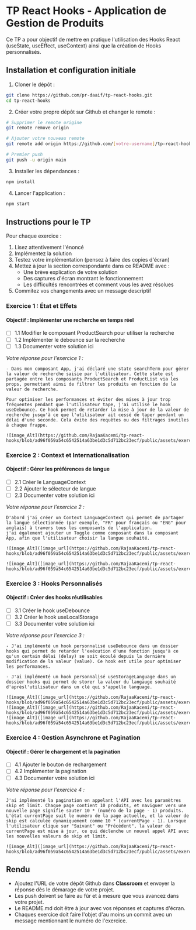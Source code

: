 # TP React Hooks - Application de Gestion de Produits

Ce TP a pour objectif de mettre en pratique l'utilisation des Hooks React (useState, useEffect, useContext) ainsi que la création de Hooks personnalisés.

## Installation et configuration initiale

1. Cloner le dépôt :
```bash
git clone https://github.com/pr-daaif/tp-react-hooks.git
cd tp-react-hooks
```

2. Créer votre propre dépôt sur Github et changer le remote :
```bash
# Supprimer le remote origine
git remote remove origin

# Ajouter votre nouveau remote
git remote add origin https://github.com/[votre-username]/tp-react-hooks.git

# Premier push
git push -u origin main
```

3. Installer les dépendances :
```bash
npm install
```

4. Lancer l'application :
```bash
npm start
```

## Instructions pour le TP

Pour chaque exercice :
1. Lisez attentivement l'énoncé
2. Implémentez la solution
3. Testez votre implémentation (pensez à faire des copies d'écran)
4. Mettez à jour la section correspondante dans ce README avec :
   - Une brève explication de votre solution
   - Des captures d'écran montrant le fonctionnement
   - Les difficultés rencontrées et comment vous les avez résolues
5. Commitez vos changements avec un message descriptif

### Exercice 1 : État et Effets 
#### Objectif : Implémenter une recherche en temps réel

- [ ] 1.1 Modifier le composant ProductSearch pour utiliser la recherche
- [ ] 1.2 Implémenter le debounce sur la recherche
- [ ] 1.3 Documenter votre solution ici

_Votre réponse pour l'exercice 1 :_
```
- Dans mon composant App, j'ai déclaré une state searchTerm pour gérer la valeur de recherche saisie par l'utilisateur. Cette state est partagée entre les composants ProductSearch et ProductList via les props, permettant ainsi de filtrer les produits en fonction de la valeur de recherche.

Pour optimiser les performances et éviter des mises à jour trop fréquentes pendant que l'utilisateur tape, j'ai utilisé le hook useDebounce. Ce hook permet de retarder la mise à jour de la valeur de recherche jusqu'à ce que l'utilisateur ait cessé de taper pendant un délai d'une seconde. Cela évite des requêtes ou des filtrages inutiles à chaque frappe.

![image_Alt](https://github.com/RajaaKacemi/tp-react-hooks/blob/ad96f059a54c6542514a63be1d3c5d712bc23ecf/public/assets/exercice1.png)
```

### Exercice 2 : Context et Internationalisation
#### Objectif : Gérer les préférences de langue

- [ ] 2.1 Créer le LanguageContext
- [ ] 2.2 Ajouter le sélecteur de langue
- [ ] 2.3 Documenter votre solution ici

_Votre réponse pour l'exercice 2 :_
```
D'abord j'ai créer un Context LanguageContext qui permet de partager la langue sélectionnée (par exemple, "FR" pour français ou "ENG" pour anglais) à travers tous les composants de l'application.
j'ai également ajouter un Toggle comme composant dans la composant App, afin que l'utilisateur choisir la langue souhaité.

![image_Alt]([image_url](https://github.com/RajaaKacemi/tp-react-hooks/blob/ad96f059a54c6542514a63be1d3c5d712bc23ecf/public/assets/exercice2.1.png))

![image_Alt]([image_url](https://github.com/RajaaKacemi/tp-react-hooks/blob/ad96f059a54c6542514a63be1d3c5d712bc23ecf/public/assets/exercice2.2.png))
```

### Exercice 3 : Hooks Personnalisés
#### Objectif : Créer des hooks réutilisables

- [ ] 3.1 Créer le hook useDebounce
- [ ] 3.2 Créer le hook useLocalStorage
- [ ] 3.3 Documenter votre solution ici

_Votre réponse pour l'exercice 3 :_
```
- J'ai implémenté un hook personnalisé useDebounce dans un dossier hooks qui permet de retarder l'exécution d'une fonction jusqu'à ce qu'un certain délai (delay) se soit écoulé depuis la dernière modification de la valeur (value). Ce hook est utile pour optimiser les performances.

- J'ai implémenté un hook personnalisé useStorageLanguage dans un dossier hooks qui permet de storer la valeur du langauge souhaité d'aprèsl'utilisateur dans un clé qui s'appelle language.

![image_Alt]([image_url](https://github.com/RajaaKacemi/tp-react-hooks/blob/ad96f059a54c6542514a63be1d3c5d712bc23ecf/public/assets/exercice3.1.png))
![image_Alt]([image_url](https://github.com/RajaaKacemi/tp-react-hooks/blob/ad96f059a54c6542514a63be1d3c5d712bc23ecf/public/assets/exercice3.2.png))
![image_Alt]([image_url](https://github.com/RajaaKacemi/tp-react-hooks/blob/ad96f059a54c6542514a63be1d3c5d712bc23ecf/public/assets/exercice3.png))
```

### Exercice 4 : Gestion Asynchrone et Pagination
#### Objectif : Gérer le chargement et la pagination

- [ ] 4.1 Ajouter le bouton de rechargement
- [ ] 4.2 Implémenter la pagination
- [ ] 4.3 Documenter votre solution ici

_Votre réponse pour l'exercice 4 :_
```
J'ai implémenté la pagination en appelant l'API avec les paramètres skip et limit. Chaque page contient 10 produits, et naviguer vers une nouvelle page signifie sauter 10 * (numéro de la page - 1) produits.
L'état currentPage suit le numéro de la page actuelle, et la valeur de skip est calculée dynamiquement comme 10 * (currentPage - 1). Lorsque l'utilisateur clique sur "Suivant" ou "Précédent", la valeur de currentPage est mise à jour, ce qui déclenche un nouvel appel API avec les nouvelles valeurs de skip et limit.

![image_Alt]([image_url](https://github.com/RajaaKacemi/tp-react-hooks/blob/ad96f059a54c6542514a63be1d3c5d712bc23ecf/public/assets/exercice4.png))
```

## Rendu

- Ajoutez l'URL de votre dépôt Github dans  **Classroom** et envoyer la réponse dès le démarage de votre projet.
- Les push doivent se faire au fûr et à mesure que vous avancez dans votre projet.
- Le README.md doit être à jour avec vos réponses et captures d'écran. 
- Chaques exercice doit faire l'objet d'au moins un commit avec un message mentionnant le numéro de l'exercice.
